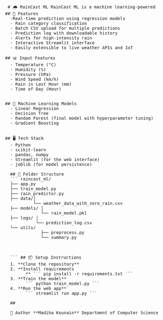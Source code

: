 <pre> # 🌧️ RainCast ML RainCast ML is a machine learning-powered web application designed to predict **rain intensity (in mm/hr)** using real-time weather parameters. The system also interprets the rain category (No Rain, Light, Moderate, Heavy) and offers batch prediction for weather datasets.
## 🚀 Features 
  -Real-time prediction using regression models 
  - Rain category classification 
  - Batch CSV upload for multiple predictions 
  - Prediction log with downloadable history 
  - Alerts for high-intensity rain 
  - Interactive Streamlit interface 
  - Easily extensible to live weather APIs and IoT 
  
## 📊 Input Features 
  - Temperature (°C) 
  - Humidity (%) 
  - Pressure (hPa) 
  - Wind Speed (km/h) 
  - Rain in Last Hour (mm) 
  - Time of Day (Hour) 

  
## 🧠 Machine Learning Models 
  - Linear Regression 
  - Decision Tree 
  - Random Forest (final model with hyperparameter tuning) 
  - Gradient Boosting  

  
## 🖥️ Tech Stack 
  - Python 
  - scikit-learn 
  - pandas, numpy 
  - Streamlit (for the web interface) 
  - joblib (for model persistence) 
  
  ## 📁 Folder Structure 
  ``` raincast_ml/ 
  ├── app.py 
  ├── train_model.py 
  ├── rain_predictor.py 
  ├── data/│
           └── weather_data_with_zero_rain.csv 
  ├── models/ │
              └── rain_model.pkl 
  ├── logs/ │ 
            └── prediction_log.csv 
  └── utils/ 
              ├── preprocess.py 
              └── summary.py 
  
  
  
  ``` ## 📦 Setup Instructions 
  1. **Clone the repository** 
  2. **Install requirements
        ** ``` pip install -r requirements.txt ``` 
  3. **Train the model** 
        ``` python train_model.py ```
  4. **Run the web app** 
        ``` streamlit run app.py ```
  
  ## 
  
  📍 Author **Madiha Kounain** Department of Computer Science and Engineering Project: RainCast ML

</pre>
